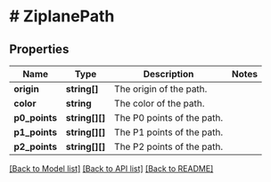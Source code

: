 # # ZiplanePath

## Properties

Name | Type | Description | Notes
------------ | ------------- | ------------- | -------------
**origin** | **string[]** | The origin of the path. |
**color** | **string** | The color of the path. |
**p0_points** | **string[][]** | The P0 points of the path. |
**p1_points** | **string[][]** | The P1 points of the path. |
**p2_points** | **string[][]** | The P2 points of the path. |

[[Back to Model list]](../../README.md#models) [[Back to API list]](../../README.md#endpoints) [[Back to README]](../../README.md)
